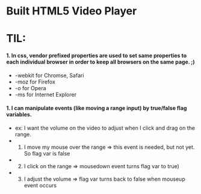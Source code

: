 # Built HTML5 Video Player

# TIL:

#### 1. In css, vendor prefixed properties are used to set same properties to each individual browser in order to keep all browsers on the same page. ;)

* -webkit for Chromse, Safari
* -moz for Firefox
* -o for Opera
* -ms for Internet Explorer

#### 1. I can manipulate events (like moving a range input) by true/false flag variables.

* ex: I want the volume on the video to adjust when I click and drag on the range. 
* 1. I move my mouse over the range => this event is needed, but not yet. So flag var is false
* 2. I click on the range => mousedown event turns flag var to true)
* 3. I adjust the volume => flag var turns back to false when mouseup event occurs
